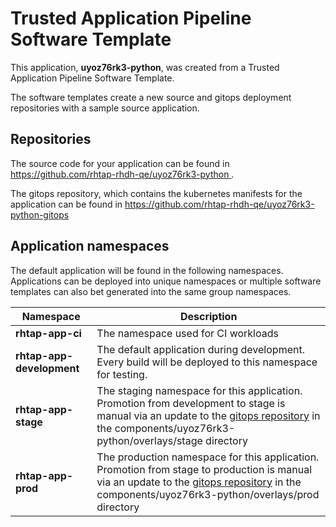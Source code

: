 # Trusted Application Pipeline Software Template

This application, **uyoz76rk3-python**, was created from a Trusted Application Pipeline Software Template.

The software templates create a new source and gitops deployment repositories with a sample source application. 

## Repositories

The source code for your application can be found in [https://github.com/rhtap-rhdh-qe/uyoz76rk3-python ](https://github.com/rhtap-rhdh-qe/uyoz76rk3-python ).
 
The gitops repository, which contains the kubernetes manifests for the application can be found in 
[https://github.com/rhtap-rhdh-qe/uyoz76rk3-python-gitops ](https://github.com/rhtap-rhdh-qe/uyoz76rk3-python-gitops ) 

## Application namespaces 

The default application will be found in the following namespaces. Applications can be deployed into unique namespaces or multiple software templates can also bet generated into the same group namespaces.  

|  Namespace   |  Description   |  
| -------- | -------- |
| **rhtap-app-ci** | The namespace used for CI workloads |
| **rhtap-app-development** | The default application during development. Every build will be deployed to this namespace for testing. |
| **rhtap-app-stage** | The staging namespace for this application. Promotion from development to stage is manual via an update to the [gitops repository](https://github.com/rhtap-rhdh-qe/uyoz76rk3-python-gitops ) in the components/uyoz76rk3-python/overlays/stage directory |
| **rhtap-app-prod** | The production namespace for this application. Promotion from stage to production is manual via an update to the [gitops repository](https://github.com/rhtap-rhdh-qe/uyoz76rk3-python-gitops ) in the components/uyoz76rk3-python/overlays/prod directory |